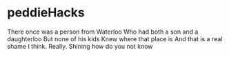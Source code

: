 # peddieHacks
There once was a person from Waterloo
Who had both a son and a daughterloo
But none of his kids
Knew where that place is
And that is a real shame I think. Really. Shining how do you not know